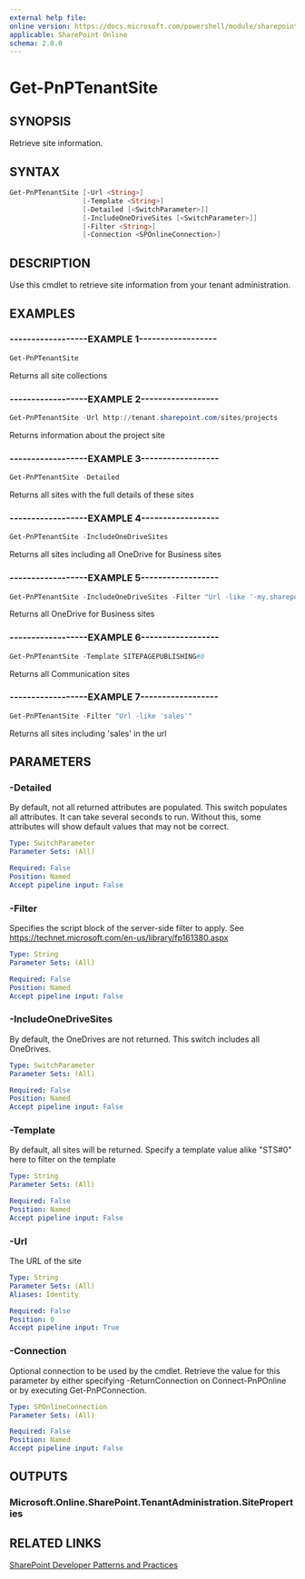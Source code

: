 ```yaml
---
external help file:
online version: https://docs.microsoft.com/powershell/module/sharepoint-pnp/get-pnptenantsite
applicable: SharePoint Online
schema: 2.0.0
---
```


# Get-PnPTenantSite

## SYNOPSIS
Retrieve site information.

## SYNTAX

```powershell
Get-PnPTenantSite [-Url <String>]
                  [-Template <String>]
                  [-Detailed [<SwitchParameter>]]
                  [-IncludeOneDriveSites [<SwitchParameter>]]
                  [-Filter <String>]
                  [-Connection <SPOnlineConnection>]
```

## DESCRIPTION
Use this cmdlet to retrieve site information from your tenant administration.

## EXAMPLES

### ------------------EXAMPLE 1------------------
```powershell
Get-PnPTenantSite
```

Returns all site collections

### ------------------EXAMPLE 2------------------
```powershell
Get-PnPTenantSite -Url http://tenant.sharepoint.com/sites/projects
```

Returns information about the project site

### ------------------EXAMPLE 3------------------
```powershell
Get-PnPTenantSite -Detailed
```

Returns all sites with the full details of these sites

### ------------------EXAMPLE 4------------------
```powershell
Get-PnPTenantSite -IncludeOneDriveSites
```

Returns all sites including all OneDrive for Business sites

### ------------------EXAMPLE 5------------------
```powershell
Get-PnPTenantSite -IncludeOneDriveSites -Filter "Url -like '-my.sharepoint.com/personal/'"
```

Returns all OneDrive for Business sites

### ------------------EXAMPLE 6------------------
```powershell
Get-PnPTenantSite -Template SITEPAGEPUBLISHING#0
```

Returns all Communication sites

### ------------------EXAMPLE 7------------------
```powershell
Get-PnPTenantSite -Filter "Url -like 'sales'"
```

Returns all sites including 'sales' in the url

## PARAMETERS

### -Detailed
By default, not all returned attributes are populated. This switch populates all attributes. It can take several seconds to run. Without this, some attributes will show default values that may not be correct.

```yaml
Type: SwitchParameter
Parameter Sets: (All)

Required: False
Position: Named
Accept pipeline input: False
```

### -Filter
Specifies the script block of the server-side filter to apply. See https://technet.microsoft.com/en-us/library/fp161380.aspx

```yaml
Type: String
Parameter Sets: (All)

Required: False
Position: Named
Accept pipeline input: False
```

### -IncludeOneDriveSites
By default, the OneDrives are not returned. This switch includes all OneDrives.

```yaml
Type: SwitchParameter
Parameter Sets: (All)

Required: False
Position: Named
Accept pipeline input: False
```

### -Template
By default, all sites will be returned. Specify a template value alike "STS#0" here to filter on the template

```yaml
Type: String
Parameter Sets: (All)

Required: False
Position: Named
Accept pipeline input: False
```

### -Url
The URL of the site

```yaml
Type: String
Parameter Sets: (All)
Aliases: Identity

Required: False
Position: 0
Accept pipeline input: True
```

### -Connection
Optional connection to be used by the cmdlet. Retrieve the value for this parameter by either specifying -ReturnConnection on Connect-PnPOnline or by executing Get-PnPConnection.

```yaml
Type: SPOnlineConnection
Parameter Sets: (All)

Required: False
Position: Named
Accept pipeline input: False
```

## OUTPUTS

### Microsoft.Online.SharePoint.TenantAdministration.SiteProperties

## RELATED LINKS

[SharePoint Developer Patterns and Practices](https://aka.ms/sppnp)
